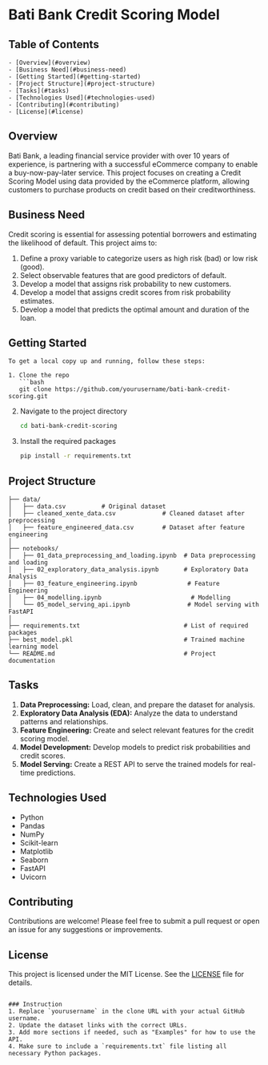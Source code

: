 


# Bati Bank Credit Scoring Model

## Table of Contents

```
- [Overview](#overview)
- [Business Need](#business-need)
- [Getting Started](#getting-started)
- [Project Structure](#project-structure)
- [Tasks](#tasks)
- [Technologies Used](#technologies-used)
- [Contributing](#contributing)
- [License](#license)
```
## Overview

Bati Bank, a leading financial service provider with over 10 years of experience, is partnering with a successful eCommerce company to enable a buy-now-pay-later service. This project focuses on creating a Credit Scoring Model using data provided by the eCommerce platform, allowing customers to purchase products on credit based on their creditworthiness.


## Business Need

Credit scoring is essential for assessing potential borrowers and estimating the likelihood of default. This project aims to:
1. Define a proxy variable to categorize users as high risk (bad) or low risk (good).
2. Select observable features that are good predictors of default.
3. Develop a model that assigns risk probability to new customers.
4. Develop a model that assigns credit scores from risk probability estimates.
5. Develop a model that predicts the optimal amount and duration of the loan.

## Getting Started
```
To get a local copy up and running, follow these steps:

1. Clone the repo
   ```bash
   git clone https://github.com/yourusername/bati-bank-credit-scoring.git
   ```
2. Navigate to the project directory
   ```bash
   cd bati-bank-credit-scoring
   ```
3. Install the required packages
   ```bash
   pip install -r requirements.txt
   ```

## Project Structure
```
├── data/
│   ├── data.csv          # Original dataset
│   ├── cleaned_xente_data.csv             # Cleaned dataset after preprocessing
│   ├── feature_engineered_data.csv        # Dataset after feature engineering
│
├── notebooks/
│   ├── 01_data_preprocessing_and_loading.ipynb  # Data preprocessing and loading
│   ├── 02_exploratory_data_analysis.ipynb       # Exploratory Data Analysis
│   ├── 03_feature_engineering.ipynb              # Feature Engineering
│   ├── 04_modelling.ipynb                         # Modelling
│   └── 05_model_serving_api.ipynb                # Model serving with FastAPI
│
├── requirements.txt                             # List of required packages
├── best_model.pkl                               # Trained machine learning model
└── README.md                                    # Project documentation                           
```

## Tasks
1. **Data Preprocessing:** Load, clean, and prepare the dataset for analysis.
2. **Exploratory Data Analysis (EDA):** Analyze the data to understand patterns and relationships.
3. **Feature Engineering:** Create and select relevant features for the credit scoring model.
4. **Model Development:** Develop models to predict risk probabilities and credit scores.
5. **Model Serving:** Create a REST API to serve the trained models for real-time predictions.

## Technologies Used
- Python
- Pandas
- NumPy
- Scikit-learn
- Matplotlib
- Seaborn
- FastAPI
- Uvicorn

## Contributing
Contributions are welcome! Please feel free to submit a pull request or open an issue for any suggestions or improvements.

## License
This project is licensed under the MIT License. See the [LICENSE](LICENSE) file for details.
```

### Instruction
1. Replace `yourusername` in the clone URL with your actual GitHub username.
2. Update the dataset links with the correct URLs.
3. Add more sections if needed, such as "Examples" for how to use the API.
4. Make sure to include a `requirements.txt` file listing all necessary Python packages.
```

